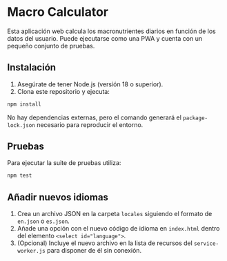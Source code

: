 # Macro Calculator

Esta aplicación web calcula los macronutrientes diarios en función de los datos del usuario. Puede ejecutarse como una PWA y cuenta con un pequeño conjunto de pruebas.

## Instalación

1. Asegúrate de tener Node.js (versión 18 o superior).
2. Clona este repositorio y ejecuta:

```bash
npm install
```

No hay dependencias externas, pero el comando generará el `package-lock.json` necesario para reproducir el entorno.

## Pruebas

Para ejecutar la suite de pruebas utiliza:

```bash
npm test
```

## Añadir nuevos idiomas

1. Crea un archivo JSON en la carpeta `locales` siguiendo el formato de `en.json` o `es.json`.
2. Añade una opción con el nuevo código de idioma en `index.html` dentro del elemento `<select id="language">`.
3. (Opcional) Incluye el nuevo archivo en la lista de recursos del `service-worker.js` para disponer de él sin conexión.

